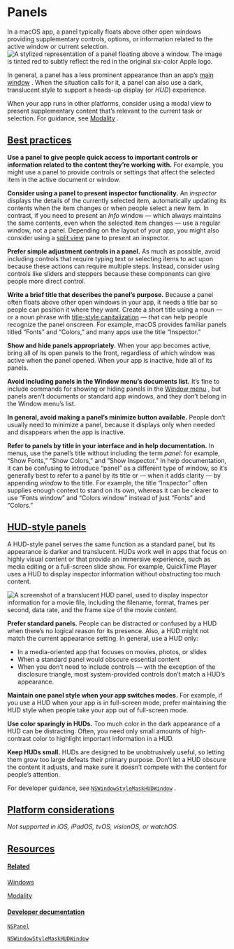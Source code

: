 Panels
======

In a macOS app, a panel typically floats above other open windows providing supplementary controls, options, or information related to the active window or current selection.![A stylized representation of a panel floating above a window. The image is tinted red to subtly reflect the red in the original six-color Apple logo.](https://docs-assets.developer.apple.com/published/37f7c9e6dd4c635ccbae68b50200a74c/components-panel-intro@2x.png)

In general, a panel has a less prominent appearance than an app’s [main window](/design/human-interface-guidelines/windows#macOS-window-states)
. When the situation calls for it, a panel can also use a dark, translucent style to support a heads-up display (or *HUD*) experience.

When your app runs in other platforms, consider using a modal view to present supplementary content that’s relevant to the current task or selection. For guidance, see [Modality](/design/human-interface-guidelines/modality)
.

[Best practices](/design/human-interface-guidelines/panels#Best-practices)
--------------------------------------------------------------------------

**Use a panel to give people quick access to important controls or information related to the content they’re working with.** For example, you might use a panel to provide controls or settings that affect the selected item in the active document or window.

**Consider using a panel to present inspector functionality.** An *inspector* displays the details of the currently selected item, automatically updating its contents when the item changes or when people select a new item. In contrast, if you need to present an *Info* window — which always maintains the same contents, even when the selected item changes — use a regular window, not a panel. Depending on the layout of your app, you might also consider using a [split view](/design/human-interface-guidelines/split-views)
 pane to present an inspector.

**Prefer simple adjustment controls in a panel.** As much as possible, avoid including controls that require typing text or selecting items to act upon because these actions can require multiple steps. Instead, consider using controls like sliders and steppers because these components can give people more direct control.

**Write a brief title that describes the panel’s purpose.** Because a panel often floats above other open windows in your app, it needs a title bar so people can position it where they want. Create a short title using a noun — or a noun phrase with [title-style capitalization](https://support.apple.com/guide/applestyleguide/c-apsgb744e4a3/web#apdca93e113f1d64)
 — that can help people recognize the panel onscreen. For example, macOS provides familiar panels titled “Fonts” and “Colors,” and many apps use the title “Inspector.”

**Show and hide panels appropriately.** When your app becomes active, bring all of its open panels to the front, regardless of which window was active when the panel opened. When your app is inactive, hide all of its panels.

**Avoid including panels in the Window menu’s documents list.** It’s fine to include commands for showing or hiding panels in the [Window menu](/design/human-interface-guidelines/the-menu-bar#Window-menu)
, but panels aren’t documents or standard app windows, and they don’t belong in the Window menu’s list.

**In general, avoid making a panel’s minimize button available.** People don’t usually need to minimize a panel, because it displays only when needed and disappears when the app is inactive.

**Refer to panels by title in your interface and in help documentation.** In menus, use the panel’s title without including the term *panel*: for example, “Show Fonts,” “Show Colors,” and “Show Inspector.” In help documentation, it can be confusing to introduce “panel” as a different type of window, so it’s generally best to refer to a panel by its title or — when it adds clarity — by appending *window* to the title. For example, the title “Inspector” often supplies enough context to stand on its own, whereas it can be clearer to use “Fonts window” and “Colors window” instead of just “Fonts” and “Colors.”

[HUD-style panels](/design/human-interface-guidelines/panels#HUD-style-panels)
------------------------------------------------------------------------------

A HUD-style panel serves the same function as a standard panel, but its appearance is darker and translucent. HUDs work well in apps that focus on highly visual content or that provide an immersive experience, such as media editing or a full-screen slide show. For example, QuickTime Player uses a HUD to display inspector information without obstructing too much content.

![A screenshot of a translucent HUD panel, used to display inspector information for a movie file, including the filename, format, frames per second, data rate, and the frame size of the movie content.](https://docs-assets.developer.apple.com/published/ba389eeaea4e9387a1d1c24dccd23713/hud-style-panel@2x.png)

**Prefer standard panels.** People can be distracted or confused by a HUD when there’s no logical reason for its presence. Also, a HUD might not match the current appearance setting. In general, use a HUD only:

* In a media-oriented app that focuses on movies, photos, or slides
* When a standard panel would obscure essential content
* When you don’t need to include controls — with the exception of the disclosure triangle, most system-provided controls don’t match a HUD’s appearance.

**Maintain one panel style when your app switches modes.** For example, if you use a HUD when your app is in full-screen mode, prefer maintaining the HUD style when people take your app out of full-screen mode.

**Use color sparingly in HUDs.** Too much color in the dark appearance of a HUD can be distracting. Often, you need only small amounts of high-contrast color to highlight important information in a HUD.

**Keep HUDs small.** HUDs are designed to be unobtrusively useful, so letting them grow too large defeats their primary purpose. Don’t let a HUD obscure the content it adjusts, and make sure it doesn’t compete with the content for people’s attention.

For developer guidance, see [`NSWindowStyleMaskHUDWindow`](/documentation/appkit/nswindowstylemask/nswindowstylemaskhudwindow)
.

[Platform considerations](/design/human-interface-guidelines/panels#Platform-considerations)
--------------------------------------------------------------------------------------------

*Not supported in iOS, iPadOS, tvOS, visionOS, or watchOS.*

[Resources](/design/human-interface-guidelines/panels#Resources)
----------------------------------------------------------------

#### [Related](/design/human-interface-guidelines/panels#Related)

[Windows](/design/human-interface-guidelines/windows)


[Modality](/design/human-interface-guidelines/modality)


#### [Developer documentation](/design/human-interface-guidelines/panels#Developer-documentation)

[`NSPanel`](/documentation/appkit/nspanel)


[`NSWindowStyleMaskHUDWindow`](/documentation/appkit/nswindowstylemask/nswindowstylemaskhudwindow)


